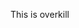 This is overkill

<!---
AslanHaderach/AslanHaderach is a ✨ special ✨ repository because its `README.md` (this file) appears on your GitHub profile.
You can click the Preview link to take a look at your changes.
--->

